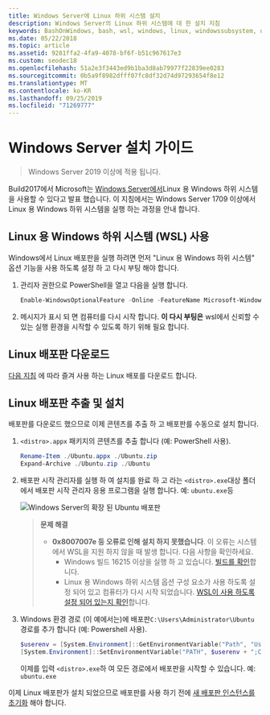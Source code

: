 ```yaml
---
title: Windows Server에 Linux 하위 시스템 설치
description: Windows Server의 Linux 하위 시스템에 대 한 설치 지침
keywords: BashOnWindows, bash, wsl, windows, linux, windowssubsystem, ubuntu, windows server 용 windows 하위 시스템
ms.date: 05/22/2018
ms.topic: article
ms.assetid: 9281ffa2-4fa9-4078-bf6f-b51c967617e3
ms.custom: seodec18
ms.openlocfilehash: 51a2e3f3443ed9b1ba3d8ab79977f22839ee0283
ms.sourcegitcommit: 0b5a9f8982dfff07fc8df32d74d97293654f8e12
ms.translationtype: MT
ms.contentlocale: ko-KR
ms.lasthandoff: 09/25/2019
ms.locfileid: "71269777"
---
```

# <a name="windows-server-installation-guide"></a>Windows Server 설치 가이드

> Windows Server 2019 이상에 적용 됩니다.

Build2017에서 Microsoft는 [Windows Server에서](https://blogs.technet.microsoft.com/hybridcloud/2017/05/10/windows-server-for-developers-news-from-microsoft-build-2017/)Linux 용 Windows 하위 시스템을 사용할 수 있다고 발표 했습니다.  이 지침에서는 Windows Server 1709 이상에서 Linux 용 Windows 하위 시스템을 실행 하는 과정을 안내 합니다.

## <a name="enable-the-windows-subsystem-for-linux-wsl"></a>Linux 용 Windows 하위 시스템 (WSL) 사용

Windows에서 Linux 배포판을 실행 하려면 먼저 "Linux 용 Windows 하위 시스템" 옵션 기능을 사용 하도록 설정 하 고 다시 부팅 해야 합니다.

1. 관리자 권한으로 PowerShell을 열고 다음을 실행 합니다.
    ```powershell
    Enable-WindowsOptionalFeature -Online -FeatureName Microsoft-Windows-Subsystem-Linux
    ```

2. 메시지가 표시 되 면 컴퓨터를 다시 시작 합니다. **이 다시 부팅은** wsl에서 신뢰할 수 있는 실행 환경을 시작할 수 있도록 하기 위해 필요 합니다.

## <a name="download-a-linux-distro"></a>Linux 배포판 다운로드

[다음 지침](install-manual.md) 에 따라 즐겨 사용 하는 Linux 배포를 다운로드 합니다.

## <a name="extract-and-install-a-linux-distro"></a>Linux 배포판 추출 및 설치
배포판를 다운로드 했으므로 이제 콘텐츠를 추출 하 고 배포판를 수동으로 설치 합니다.

1. `<distro>.appx` 패키지의 콘텐츠를 추출 합니다 (예: PowerShell 사용).

    ```powershell
    Rename-Item ./Ubuntu.appx ./Ubuntu.zip
    Expand-Archive ./Ubuntu.zip ./Ubuntu
    ```

2. 배포판 시작 관리자를 실행 하 여 설치를 완료 하 고 라는 `<distro>.exe`대상 폴더에서 배포판 시작 관리자 응용 프로그램을 실행 합니다. 예: `ubuntu.exe`등

    ![Windows Server의 확장 된 Ubuntu 배포판](media/server-appx-expand.png)

    > **문제 해결**
    > * **0x8007007e 등 오류로 인해 설치 하지 못했습니다**. 이 오류는 시스템에서 WSL을 지원 하지 않을 때 발생 합니다. 다음 사항을 확인하세요.
    >   * Windows 빌드 16215 이상을 실행 하 고 있습니다. [빌드를 확인](troubleshooting.md#check-your-build-number)합니다.
    >   * Linux 용 Windows 하위 시스템 옵션 구성 요소가 사용 하도록 설정 되어 있고 컴퓨터가 다시 시작 되었습니다.  [WSL이 사용 하도록 설정 되어 있는지 확인](troubleshooting.md#confirm-wsl-is-enabled)합니다.
    
3. Windows 환경 경로 (이 예에서는)에 배포판`C:\Users\Administrator\Ubuntu` 경로를 추가 합니다 (예: Powershell 사용).
        
    ```powershell
    $userenv = [System.Environment]::GetEnvironmentVariable("Path", "User")
    [System.Environment]::SetEnvironmentVariable("PATH", $userenv + ";C:\Users\Administrator\Ubuntu", "User")
    ```
    이제를 입력 `<distro>.exe`하 여 모든 경로에서 배포판을 시작할 수 있습니다. 예: `ubuntu.exe`

이제 Linux 배포판가 설치 되었으므로 배포판를 사용 하기 전에 [새 배포판 인스턴스를 초기화](initialize-distro.md) 해야 합니다.
